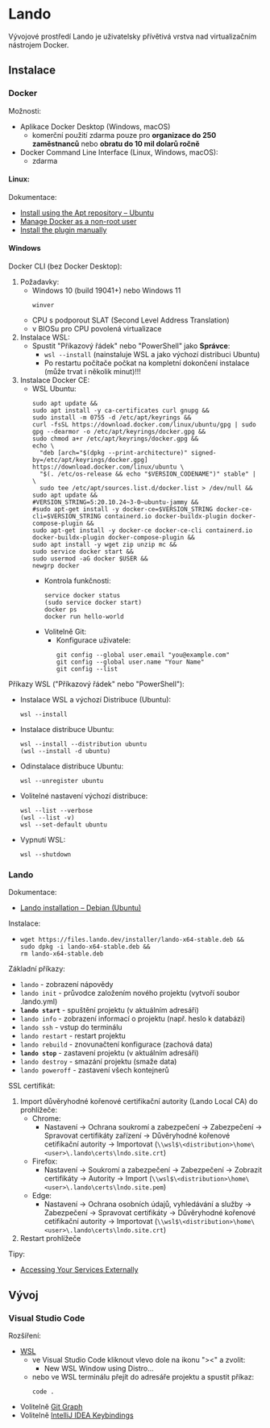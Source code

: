 # Lando

Vývojové prostředí Lando je uživatelsky přívětivá vrstva nad virtualizačním nástrojem Docker.

## Instalace

### Docker

Možnosti:
- Aplikace Docker Desktop (Windows, macOS)
    - komerční použití zdarma pouze pro **organizace do 250 zaměstnanců** nebo **obratu do 10 mil dolarů ročně**
- Docker Command Line Interface (Linux, Windows, macOS):
    - zdarma

#### Linux:

Dokumentace:
- [Install using the Apt repository&nbsp;&ndash; Ubuntu](https://docs.docker.com/engine/install/ubuntu/#install-using-the-repository)
- [Manage Docker as a non-root user](https://docs.docker.com/engine/install/linux-postinstall/#manage-docker-as-a-non-root-user)
- [Install the plugin manually](https://docs.docker.com/compose/install/linux/#install-the-plugin-manually)

#### Windows

Docker CLI (bez Docker Desktop):
1. Požadavky:
   - Windows 10 (build 19041+) nebo Windows 11
     ```
     winver
     ```
   - CPU s podporout SLAT (Second Level Address Translation)
   - v BIOSu pro CPU povolená virtualizace
2. Instalace WSL:
   - Spustit "Příkazový řádek" nebo "PowerShell" jako **Správce**:
     - `wsl --install` (nainstaluje WSL a jako výchozí distribuci Ubuntu)
     - Po restartu počítače počkat na kompletní dokončení instalace (může trvat i několik minut)!!!
3. Instalace Docker CE: 
      - WSL Ubuntu:
        ```
        sudo apt update &&
        sudo apt install -y ca-certificates curl gnupg &&
        sudo install -m 0755 -d /etc/apt/keyrings &&
        curl -fsSL https://download.docker.com/linux/ubuntu/gpg | sudo gpg --dearmor -o /etc/apt/keyrings/docker.gpg &&
        sudo chmod a+r /etc/apt/keyrings/docker.gpg &&
        echo \
          "deb [arch="$(dpkg --print-architecture)" signed-by=/etc/apt/keyrings/docker.gpg] https://download.docker.com/linux/ubuntu \
          "$(. /etc/os-release && echo "$VERSION_CODENAME")" stable" | \
          sudo tee /etc/apt/sources.list.d/docker.list > /dev/null &&
        sudo apt update &&
        #VERSION_STRING=5:20.10.24~3-0~ubuntu-jammy &&
        #sudo apt-get install -y docker-ce=$VERSION_STRING docker-ce-cli=$VERSION_STRING containerd.io docker-buildx-plugin docker-compose-plugin &&
        sudo apt-get install -y docker-ce docker-ce-cli containerd.io docker-buildx-plugin docker-compose-plugin &&
        sudo apt install -y wget zip unzip mc &&
        sudo service docker start &&
        sudo usermod -aG docker $USER &&
        newgrp docker
        ```
        - Kontrola funkčnosti:
          ```
          service docker status
          (sudo service docker start)
          docker ps
          docker run hello-world
          ```
        - Volitelně Git:
          - Konfigurace uživatele:
            ```
            git config --global user.email "you@example.com"
            git config --global user.name "Your Name"
            git config --list
            ```

Příkazy WSL ("Příkazový řádek" nebo "PowerShell"):
- Instalace WSL a výchozí Distribuce (Ubuntu):
  ```
  wsl --install
  ```
- Instalace distribuce Ubuntu:
  ```
  wsl --install --distribution ubuntu
  (wsl --install -d ubuntu)
  ```
- Odinstalace distribuce Ubuntu:
  ```
  wsl --unregister ubuntu
  ```
- Volitelné nastavení výchozí distribuce:
  ```
  wsl --list --verbose
  (wsl --list -v)
  wsl --set-default ubuntu
  ```
- Vypnutí WSL:
  ```
  wsl --shutdown
  ```

### Lando

Dokumentace:
- [Lando installation &ndash; Debian (Ubuntu)](https://docs.lando.dev/getting-started/installation.html#debian)

Instalace:
- ```
  wget https://files.lando.dev/installer/lando-x64-stable.deb &&
  sudo dpkg -i lando-x64-stable.deb &&
  rm lando-x64-stable.deb
  ```

Základní příkazy:
- `lando` - zobrazení nápovědy
- `lando init` - průvodce založením nového projektu (vytvoří soubor .lando.yml)
- **`lando start`** - spuštění projektu (v aktuálním adresáři)
- `lando info` - zobrazení informací o projektu (např. heslo k databázi)
- `lando ssh` - vstup do terminálu
- `lando restart` - restart projektu
- `lando rebuild` - znovunačtení konfigurace (zachová data)
- **`lando stop`** - zastavení projektu (v aktuálním adresáři)
- `lando destroy` - smazání projektu (smaže data)
- `lando poweroff` - zastavení všech kontejnerů

SSL certifikát:
1. Import důvěryhodné kořenové certifikační autority (Lando Local CA) do prohlížeče:
   - Chrome: 
     - Nastavení -> Ochrana soukromí a zabezpečení -> Zabezpečení -> Spravovat certifikáty zařízení -> Důvěryhodné kořenové cetifikační autority -> Importovat (`\\wsl$\<distribution>\home\<user>\.lando\certs\lndo.site.crt`)
   - Firefox: 
     - Nastavení -> Soukromí a zabezpečení -> Zabezpečení -> Zobrazit certifikáty -> Autority -> Import (`\\wsl$\<distribution>\home\<user>\.lando\certs\lndo.site.pem`)
   - Edge: 
     - Nastavení -> Ochrana osobních údajů, vyhledávání a služby -> Zabezpečení -> Spravovat certifikáty -> Důvěryhodné kořenové cetifikační autority -> Importovat (`\\wsl$\<distribution>\home\<user>\.lando\certs\lndo.site.crt`)
2. Restart prohlížeče

Tipy:
- [Accessing Your Services Externally](https://docs.lando.dev/guides/external-access.html#locking-down-ports)

## Vývoj

### Visual Studio Code

Rozšíření:
- [WSL](https://marketplace.visualstudio.com/items?itemName=ms-vscode-remote.remote-wsl)
    - ve Visual Studio Code kliknout vlevo dole na ikonu "><" a zvolit:
        - New WSL Window using Distro...
    - nebo ve WSL terminálu přejít do adresáře projektu a spustit příkaz:
      ```
      code .
      ```
- Volitelně [Git Graph](https://marketplace.visualstudio.com/items?itemName=mhutchie.git-graph)
- Volitelně [IntelliJ IDEA Keybindings](https://marketplace.visualstudio.com/items?itemName=k--kato.intellij-idea-keybindings)
